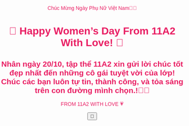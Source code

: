 Chúc Mừng Ngày Phụ Nữ Việt Nam🌹💖  
<html lang="en">  
<head>  
<meta charset="UTF-8">  
<meta name="viewport" content="width=device-width, initial-scale=1.0">  
<title>HAPPY WOMEN'S DAY🌹💖</title>
<link href="https://fonts.googleapis.com/css2?family=Dancing+Script&display=swap" rel="stylesheet">
<style>  
  body {  
    margin: 0;  
    padding: 0;  
    overflow: hidden;  
    background: url("class.jpg") no-repeat center center fixed;  
    background-size: cover;  
    font-family: 'Poppins', sans-serif;  
    color: #e91e63;  
    text-align: center;  
  }  

  h1 {
    font-family: 'Dancing Script', cursive;
    font-weight: 700;
    font-size: 2.5em;
    color: #e91e63;
    text-shadow: 
      0 0 10px #fff, 
      0 0 20px #ff80bf, 
      2px 2px 8px rgba(0, 0, 0, 0.3);
    animation: fadeZoom 3s ease-in-out;
  }  

  h2 {  
    font-size: 1.1em;  
    font-weight: normal;  
    color: #d81b60;  
    text-shadow:  
      0 0 10px #ffffff,  
      0 0 20px #ffb6c1,  
      2px 2px 6px rgba(0, 0, 0, 0.2);  
    animation: fadeIn 4s ease-in-out;  
  }  

  footer {  
    position: fixed;  
    bottom: 15px;  
    width: 100%;  
    font-size: 1em;  
    color: #c2185b;  
    text-shadow:  
      0 0 8px #ffffff,  
      0 0 15px #ff80ab;  
    animation: fadeIn 5s ease-in-out;  
  }  

  @keyframes fadeZoom {  
    from {opacity: 0; transform: scale(0.8);}  
    to {opacity: 1; transform: scale(1);}  
  }  

  @keyframes fadeIn {  
    from {opacity: 0;}  
    to {opacity: 1;}  
  }  

  .heart {  
    position: fixed;  
    bottom: 0;  
    width: 20px;  
    height: 20px;  
    background: #ff99cc;  
    transform: rotate(45deg);  
    animation: floatUp 6s ease-in infinite;  
  }  

  .heart::before, .heart::after {  
    content: "";  
    position: absolute;  
    width: 20px;  
    height: 20px;  
    background: inherit;  
    border-radius: 50%;  
  }  

  .heart::before { top: -10px; left: 0; }  
  .heart::after { left: 10px; top: 0; }  

  @keyframes floatUp {  
    0% {transform: translateY(0) rotate(45deg); opacity: 1;}  
    100% {transform: translateY(-800px) rotate(45deg); opacity: 0;}  
  }  

  #music-btn {  
    position: fixed;  
    bottom: 20px;  
    right: 20px;  
    background-color: #ff69b4;  
    color: white;  
    border: none;  
    border-radius: 50%;  
    width: 60px;  
    height: 60px;  
    font-size: 26px;  
    box-shadow: 0 0 15px rgba(255, 105, 180, 0.6);  
    cursor: pointer;  
    transition: transform 0.2s, background-color 0.3s;  
    z-index: 9999;  
  }  

  #music-btn:hover {  
    transform: scale(1.1);  
    background-color: #ff85c1;  
  }  
</style>  
</head>  
<body>  
  <h1>💐 Happy Women’s Day From 11A2 With Love! 💖</h1>  
  <h2>Nhân ngày 20/10, tập thể 11A2 xin gửi lời chúc tốt đẹp nhất đến những cô gái tuyệt vời của lớp!  
  Chúc các bạn luôn tự tin, thành công, và tỏa sáng trên con đường mình chọn.!🌟💖</h2>  
  <footer>FROM 11A2 WITH LOVE 💗</footer>  

  <audio id="bg-music" loop>  
    <source src="Beautiful_in_White.mp3" type="audio/mpeg">  
  </audio>  

  <button id="music-btn" onclick="toggleMusic()">🎵</button>  

  <script>  
    const music = document.getElementById("bg-music");  
    const btn = document.getElementById("music-btn");  
    let isPlaying = false;  

    function toggleMusic() {  
      if (isPlaying) {  
        music.pause();  
        btn.textContent = "🎵";  
      } else {  
        music.play();  
        btn.textContent = "⏸️";  
      }  
      isPlaying = !isPlaying;  
    }  

    function createHeart() {  
      const heart = document.createElement("div");  
      heart.className = "heart";  
      heart.style.left = Math.random() * 100 + "vw";  
      const colors = ["#ff99cc", "#ffb6c1", "#ff80bf", "#ff69b4"];  
      heart.style.background = colors[Math.floor(Math.random() * colors.length)];  
      heart.style.animationDuration = (3 + Math.random() * 4) + "s";  
      document.body.appendChild(heart);  
      setTimeout(() => heart.remove(), 6000);  
    }  
    setInterval(createHeart, 300);  
  </script>  
</body>  
</html>
